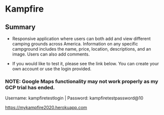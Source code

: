 # Kampfire

## Summary

- Responsive application where users can both add and view different camping grounds across America.
Information on any specific campground includes the name, price, location, descriptions, and an image.
Users can also add comments.

- If you would like to test it, please see the link below. You can create your own account or use the login provided.

### NOTE: Google Maps functionality may not work properly as my GCP trial has ended.

Username: kampfiretestlogin |
Password: kampfiretestpassword@10

https://mykampfire2020.herokuapp.com
